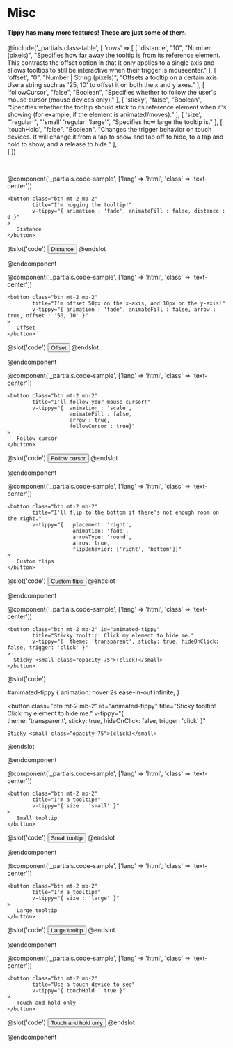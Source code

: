 
# Misc
#### Tippy has many more features! These are just some of them.
@include('_partials.class-table', [
    'rows' => 
    [ 
        [ 
            'distance', 
            "10",
            "Number (pixels)",
            "Specifies how far away the tooltip is from its reference element. This contrasts the offset option in that it only applies to a single axis and allows tooltips to still be interactive when their trigger is mouseenter."
        ],
        [ 
            'offset', 
            "0",
            "Number | String (pixels)",
            "Offsets a tooltip on a certain axis. Use a string such as '25, 10' to offset it on both the x and y axes."
        ],
        [ 
            'followCursor', 
            "false",
            "Boolean",
            "Specifies whether to follow the user's mouse cursor (mouse devices only)."
        ], 
        [ 
            'sticky', 
            "false",
            "Boolean",
            "Specifies whether the tooltip should stick to its reference element when it's showing (for example, if the element is animated/moves)."
        ],
        [ 
            'size', 
            "'regular'",
            "'small' 'regular' 'large'",
            "Specifies how large the tooltip is."
        ],
        [ 
            'touchHold', 
            "false",
            "Boolean",
            "Changes the trigger behavior on touch devices. It will change it from a tap to show and tap off to hide, to a tap and hold to show, and a release to hide."
        ],          
    ] 
])

<br>  

@component('_partials.code-sample', ['lang' => 'html', 'class' => 'text-center']) 

    <button class="btn mt-2 mb-2" 
            title="I'm hugging the tooltip!" 
            v-tippy="{ animation : 'fade', animateFill : false, distance : 0 }"
    >
       Distance
    </button>

@slot('code')
<button title="I'm hugging the tooltip!" 
        v-tippy="{ animation : 'fade', animateFill : false, distance : 0 }">
   Distance
</button>
@endslot 

@endcomponent

@component('_partials.code-sample', ['lang' => 'html', 'class' => 'text-center']) 

    <button class="btn mt-2 mb-2" 
            title="I'm offset 50px on the x-axis, and 10px on the y-axis!" 
            v-tippy="{ animation : 'fade', animateFill : false, arrow : true, offset : '50, 10' }"
    >
       Offset
    </button>

@slot('code')
<button title="I'm offset 50px on the x-axis, and 10px on the y-axis!" 
        v-tippy="{  animation : 'fade', 
                    animateFill : false,
                    arrow : true, 
                    offset : '50, 10' }">
   Offset
</button>
@endslot 

@endcomponent

@component('_partials.code-sample', ['lang' => 'html', 'class' => 'text-center']) 

    <button class="btn mt-2 mb-2" 
            title="I'll follow your mouse cursor!" 
            v-tippy="{  animation : 'scale', 
                        animateFill : false,
                        arrow : true, 
                        followCursor : true}"
    >
       Follow cursor
    </button>

@slot('code')
<button title="I'll follow your mouse cursor!" 
        v-tippy="{  animation : 'scale', 
                    animateFill : false,
                    arrow : true, 
                    followCursor : true}">
   Follow cursor
</button>
@endslot 

@endcomponent

@component('_partials.code-sample', ['lang' => 'html', 'class' => 'text-center']) 

    <button class="btn mt-2 mb-2" 
            title="I'll flip to the bottom if there's not enough room on the right." 
            v-tippy="{   placement: 'right',
                         animation: 'fade',
                         arrowType: 'round',
                         arrow: true,
                         flipBehavior: ['right', 'bottom']}"
    >
       Custom flips
    </button>

@slot('code')
<button title="I'll flip to the bottom if there's not enough room on the right." 
        v-tippy="{   placement: 'right',
                     animation: 'fade',
                     arrowType: 'round',
                     arrow: true,
                     flipBehavior: ['right', 'bottom']}">
   Custom flips
</button>
@endslot 

@endcomponent

@component('_partials.code-sample', ['lang' => 'html', 'class' => 'text-center']) 

    <button class="btn mt-2 mb-2" id="animated-tippy"
            title="Sticky tooltip! Click my element to hide me." 
            v-tippy="{  theme: 'transparent', sticky: true, hideOnClick: false, trigger: 'click' }"
    >
      Sticky <small class="opacity-75">(click)</small>
    </button>

@slot('code')

#animated-tippy {
  animation: hover 2s ease-in-out infinite;
}

<button class="btn mt-2 mb-2" id="animated-tippy"
            title="Sticky tooltip! Click my element to hide me." 
            v-tippy="{  
                        theme: 'transparent',
                        sticky: true,
                        hideOnClick: false,
                        trigger: 'click'
                     }"
>
    Sticky <small class="opacity-75">(click)</small>
</button>
@endslot 

@endcomponent


@component('_partials.code-sample', ['lang' => 'html', 'class' => 'text-center']) 

    <button class="btn mt-2 mb-2" 
            title="I'm a tooltip!" 
            v-tippy="{ size : 'small' }"
    >
       Small tooltip
    </button>

@slot('code')
<button title="I'm a tooltip!"  v-tippy="{ size : 'small' }">
   Small tooltip
</button>
@endslot 

@endcomponent


@component('_partials.code-sample', ['lang' => 'html', 'class' => 'text-center']) 

    <button class="btn mt-2 mb-2" 
            title="I'm a tooltip!" 
            v-tippy="{ size : 'large' }"
    >
       Large tooltip
    </button>

@slot('code')
<button title="I'm a tooltip!"  v-tippy="{ size : 'large' }">
   Large tooltip
</button>
@endslot 

@endcomponent


@component('_partials.code-sample', ['lang' => 'html', 'class' => 'text-center']) 

    <button class="btn mt-2 mb-2" 
            title="Use a touch device to see" 
            v-tippy="{ touchHold : true }"
    >
       Touch and hold only
    </button>

@slot('code')
<button title="Use a touch device to see"  v-tippy="{ touchHold : true }">
   Touch and hold only
</button>
@endslot 

@endcomponent